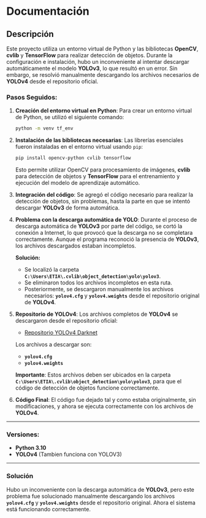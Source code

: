 # **Documentación**

## **Descripción**

Este proyecto utiliza un entorno virtual de Python y las bibliotecas **OpenCV**, **cvlib** y **TensorFlow** para realizar detección de objetos. Durante la configuración e instalación, hubo un inconveniente al intentar descargar automáticamente el modelo **YOLOv3**, lo que resultó en un error. Sin embargo, se resolvió manualmente descargando los archivos necesarios de **YOLOv4** desde el repositorio oficial.

### **Pasos Seguidos:**

1. **Creación del entorno virtual en Python**:
   Para crear un entorno virtual de Python, se utilizó el siguiente comando:

   ```bash
   python -m venv tf_env
   ```

2. **Instalación de las bibliotecas necesarias**:
   Las librerías esenciales fueron instaladas en el entorno virtual usando `pip`:

   ```bash
   pip install opencv-python cvlib tensorflow
   ```

   Esto permite utilizar OpenCV para procesamiento de imágenes, **cvlib** para detección de objetos y **TensorFlow** para el entrenamiento y ejecución del modelo de aprendizaje automático.

3. **Integración del código**:
   Se agregó el código necesario para realizar la detección de objetos, sin problemas, hasta la parte en que se intentó descargar **YOLOv3** de forma automática.

4. **Problema con la descarga automática de YOLO**:
   Durante el proceso de descarga automática de **YOLOv3** por parte del código, se cortó la conexión a Internet, lo que provocó que la descarga no se completara correctamente. Aunque el programa reconoció la presencia de **YOLOv3**, los archivos descargados estaban incompletos.

   **Solución:**

   * Se localizó la carpeta **`C:\Users\ETIA\.cvlib\object_detection\yolo\yolov3`**.
   * Se eliminaron todos los archivos incompletos en esta ruta.
   * Posteriormente, se descargaron manualmente los archivos necesarios: **`yolov4.cfg`** y **`yolov4.weights`** desde el repositorio original de **YOLOv4**.

5. **Repositorio de YOLOv4**:
   Los archivos completos de **YOLOv4** se descargaron desde el repositorio oficial:

   * [Repositorio YOLOv4 Darknet](https://github.com/kiyoshiiriemon/yolov4_darknet)

   Los archivos a descargar son:

   * **`yolov4.cfg`**
   * **`yolov4.weights`**

   **Importante**: Estos archivos deben ser ubicados en la carpeta **`C:\Users\ETIA\.cvlib\object_detection\yolo\yolov3`**, para que el código de detección de objetos funcione correctamente.

6. **Código Final**:
   El código fue dejado tal y como estaba originalmente, sin modificaciones, y ahora se ejecuta correctamente con los archivos de **YOLOv4**.

---

### **Versiones:**

* **Python 3.10**
* **YOLOv4** (Tambien funciona con YOLOV3)

---

### **Solución**

Hubo un inconveniente con la descarga automática de **YOLOv3**, pero este problema fue solucionado manualmente descargando los archivos **`yolov4.cfg`** y **`yolov4.weights`** desde el repositorio original. Ahora el sistema está funcionando correctamente.
